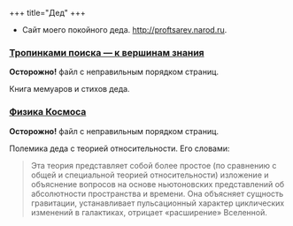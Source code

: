 +++
title="Дед"
+++

- Сайт моего покойного деда. <http://proftsarev.narod.ru>. 

### [Тропинками поиска — к вершинам знания](<tropinkami-poiska-k-vershinam-znaniya.doc>)
**Осторожно!** файл с неправильным порядком страниц.

Книга мемуаров и стихов деда.


### [Физика Космоса](<space-physics.doc>)
**Осторожно!** файл с неправильным порядком страниц.

Полемика деда с теорией относительности. Его словами:

>Эта теория представляет собой более простое (по сравнению с общей и специальной теорией относительности) изложение и объяснение вопросов на основе ньютоновских представлений об абсолютности пространства и времени. Она объясняет сущность гравитации, устанавливает пульсационный характер циклических изменений в галактиках, отрицает «расширение» Вселенной.